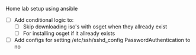 Home lab setup using ansible

- [  ] Add conditional logic to:
	- [  ] Skip downloading iso's with osget when they allready exist
	- [  ] For installing osget if it allready exists
- [  ] Add configs for setting /etc/ssh/sshd_config PasswordAuthentication to no
